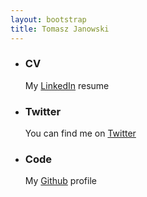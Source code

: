 ```yaml
---
layout: bootstrap
title: Tomasz Janowski
---
```


<ul class="thumbnails">
    <li class="span4">
        <h3>CV</h3>
        <a class="social-icon linkedin" href="https://www.linkedin.com/in/tjanowski"></a>
        <p>My <a href="https://www.linkedin.com/in/tjanowski">LinkedIn</a> resume</p>
    </li>
    <li class="span4">
        <h3>Twitter</h3>
        <a class="social-icon twitter" href="https://twitter.com/janowskit"></a>
        <p>You can find me on <a href="https://twitter.com/janowskit">Twitter</a></p>
    </li>
    <li class="span4">
        <h3>Code</h3>
        <a class="social-icon github" href="https://github.com/janaz"></a>
        <p>My <a href="https://github.com/janaz">Github</a> profile</p>
    </li>
</ul>
